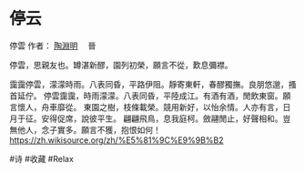 # 停云
停雲
作者： [陶淵明](https://zh.wikisource.org/wiki/Author:%E9%99%B6%E6%B7%B5%E6%98%8E) 　晉

停雲，思親友也。罇湛新醪，園列初榮，願言不從，歎息彌襟。

靄靄停雲，濛濛時雨。八表同昏，平路伊阻。靜寄東軒，春醪獨撫。良朋悠邈，搔首延佇。
停雲靄靄，時雨濛濛。八表同昏，平陸成江。有酒有酒，閒飲東窗。願言懷人，舟車靡從。
東園之樹，枝條載榮。競用新好，以怡余情。人亦有言，日月于征。安得促席，說彼平生。
翩翩飛鳥，息我庭柯。斂翮閒止，好聲相和。豈無他人，念子實多。願言不獲，抱恨如何！
https://zh.wikisource.org/zh/%E5%81%9C%E9%9B%B2

#诗 #收藏 #Relax
